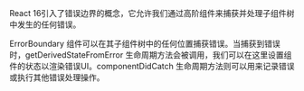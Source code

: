 React 16引入了错误边界的概念，它允许我们通过高阶组件来捕获并处理子组件树中发生的任何错误。

ErrorBoundary 组件可以在其子组件树中的任何位置捕获错误。当捕获到错误时，getDerivedStateFromError 生命周期方法会被调用，我们可以在这里设置组件的状态以渲染错误UI。componentDidCatch 生命周期方法则可以用来记录错误或执行其他错误处理操作。
